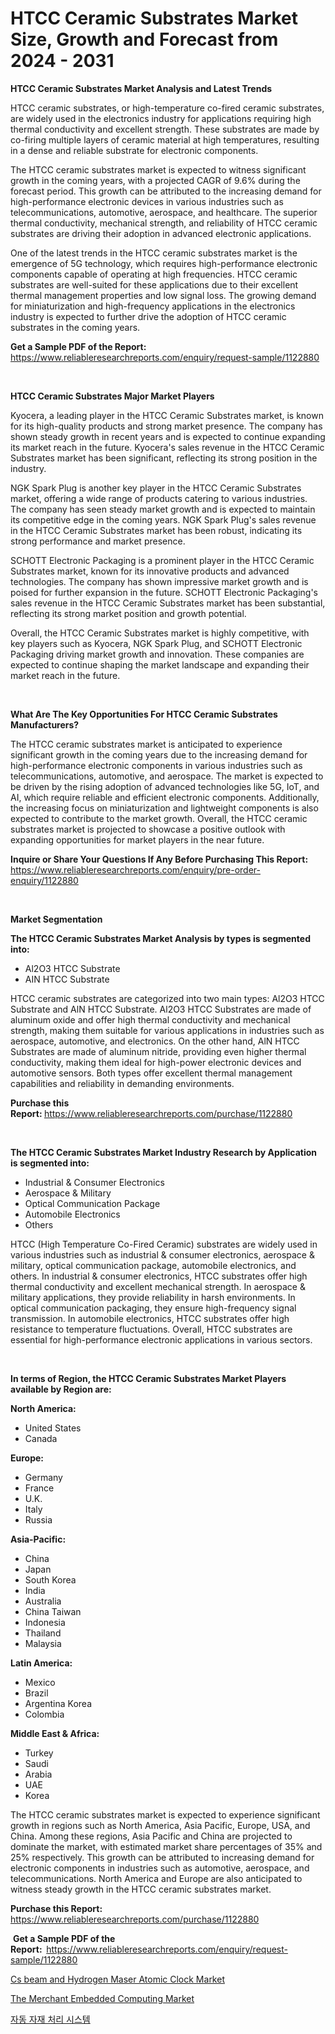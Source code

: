 <p><h1>HTCC Ceramic Substrates Market Size, Growth and Forecast from 2024 - 2031</h1></p><p><strong>HTCC Ceramic Substrates Market Analysis and Latest Trends</strong></p>
<p><p>HTCC ceramic substrates, or high-temperature co-fired ceramic substrates, are widely used in the electronics industry for applications requiring high thermal conductivity and excellent strength. These substrates are made by co-firing multiple layers of ceramic material at high temperatures, resulting in a dense and reliable substrate for electronic components.</p><p>The HTCC ceramic substrates market is expected to witness significant growth in the coming years, with a projected CAGR of 9.6% during the forecast period. This growth can be attributed to the increasing demand for high-performance electronic devices in various industries such as telecommunications, automotive, aerospace, and healthcare. The superior thermal conductivity, mechanical strength, and reliability of HTCC ceramic substrates are driving their adoption in advanced electronic applications.</p><p>One of the latest trends in the HTCC ceramic substrates market is the emergence of 5G technology, which requires high-performance electronic components capable of operating at high frequencies. HTCC ceramic substrates are well-suited for these applications due to their excellent thermal management properties and low signal loss. The growing demand for miniaturization and high-frequency applications in the electronics industry is expected to further drive the adoption of HTCC ceramic substrates in the coming years.</p></p>
<p><strong>Get a Sample PDF of the Report:&nbsp;</strong> <a href="https://www.reliableresearchreports.com/enquiry/request-sample/1122880">https://www.reliableresearchreports.com/enquiry/request-sample/1122880</a></p>
<p>&nbsp;</p>
<p><strong>HTCC Ceramic Substrates Major Market Players</strong></p>
<p><p>Kyocera, a leading player in the HTCC Ceramic Substrates market, is known for its high-quality products and strong market presence. The company has shown steady growth in recent years and is expected to continue expanding its market reach in the future. Kyocera's sales revenue in the HTCC Ceramic Substrates market has been significant, reflecting its strong position in the industry.</p><p>NGK Spark Plug is another key player in the HTCC Ceramic Substrates market, offering a wide range of products catering to various industries. The company has seen steady market growth and is expected to maintain its competitive edge in the coming years. NGK Spark Plug's sales revenue in the HTCC Ceramic Substrates market has been robust, indicating its strong performance and market presence.</p><p>SCHOTT Electronic Packaging is a prominent player in the HTCC Ceramic Substrates market, known for its innovative products and advanced technologies. The company has shown impressive market growth and is poised for further expansion in the future. SCHOTT Electronic Packaging's sales revenue in the HTCC Ceramic Substrates market has been substantial, reflecting its strong market position and growth potential.</p><p>Overall, the HTCC Ceramic Substrates market is highly competitive, with key players such as Kyocera, NGK Spark Plug, and SCHOTT Electronic Packaging driving market growth and innovation. These companies are expected to continue shaping the market landscape and expanding their market reach in the future.</p></p>
<p>&nbsp;</p>
<p><strong>What Are The Key Opportunities For HTCC Ceramic Substrates Manufacturers?</strong></p>
<p><p>The HTCC ceramic substrates market is anticipated to experience significant growth in the coming years due to the increasing demand for high-performance electronic components in various industries such as telecommunications, automotive, and aerospace. The market is expected to be driven by the rising adoption of advanced technologies like 5G, IoT, and AI, which require reliable and efficient electronic components. Additionally, the increasing focus on miniaturization and lightweight components is also expected to contribute to the market growth. Overall, the HTCC ceramic substrates market is projected to showcase a positive outlook with expanding opportunities for market players in the near future.</p></p>
<p><strong>Inquire or Share Your Questions If Any Before Purchasing This Report:</strong> <a href="https://www.reliableresearchreports.com/enquiry/pre-order-enquiry/1122880">https://www.reliableresearchreports.com/enquiry/pre-order-enquiry/1122880</a></p>
<p>&nbsp;</p>
<p><strong>Market Segmentation</strong></p>
<p><strong>The HTCC Ceramic Substrates Market Analysis by types is segmented into:</strong></p>
<p><ul><li>Al2O3 HTCC Substrate</li><li>AIN HTCC Substrate</li></ul></p>
<p><p>HTCC ceramic substrates are categorized into two main types: Al2O3 HTCC Substrate and AlN HTCC Substrate. Al2O3 HTCC Substrates are made of aluminum oxide and offer high thermal conductivity and mechanical strength, making them suitable for various applications in industries such as aerospace, automotive, and electronics. On the other hand, AlN HTCC Substrates are made of aluminum nitride, providing even higher thermal conductivity, making them ideal for high-power electronic devices and automotive sensors. Both types offer excellent thermal management capabilities and reliability in demanding environments.</p></p>
<p><strong>Purchase this Report:&nbsp;</strong><a href="https://www.reliableresearchreports.com/purchase/1122880">https://www.reliableresearchreports.com/purchase/1122880</a></p>
<p>&nbsp;</p>
<p><strong>The HTCC Ceramic Substrates Market Industry Research by Application is segmented into:</strong></p>
<p><ul><li>Industrial & Consumer Electronics</li><li>Aerospace & Military</li><li>Optical Communication Package</li><li>Automobile Electronics</li><li>Others</li></ul></p>
<p><p>HTCC (High Temperature Co-Fired Ceramic) substrates are widely used in various industries such as industrial & consumer electronics, aerospace & military, optical communication package, automobile electronics, and others. In industrial & consumer electronics, HTCC substrates offer high thermal conductivity and excellent mechanical strength. In aerospace & military applications, they provide reliability in harsh environments. In optical communication packaging, they ensure high-frequency signal transmission. In automobile electronics, HTCC substrates offer high resistance to temperature fluctuations. Overall, HTCC substrates are essential for high-performance electronic applications in various sectors.</p></p>
<p>&nbsp;</p>
<p><strong>In terms of Region, the HTCC Ceramic Substrates Market Players available by Region are:</strong></p>
<p>
    <p> <strong> North America: </strong>
        <ul>
            <li>United States</li>
            <li>Canada</li>
        </ul>
        </p> 
    <p> <strong> Europe: </strong>
        <ul>
            <li>Germany</li>
            <li>France</li>
            <li>U.K.</li>
            <li>Italy</li>
            <li>Russia</li>
        </ul>
        </p> 
    <p> <strong> Asia-Pacific: </strong>
        <ul>
            <li>China</li>
            <li>Japan</li>
            <li>South Korea</li>
            <li>India</li>
            <li>Australia</li>
            <li>China Taiwan</li>
            <li>Indonesia</li>
            <li>Thailand</li>
            <li>Malaysia</li>
        </ul>
        </p> 
    <p> <strong> Latin America: </strong>
        <ul>
            <li>Mexico</li>
            <li>Brazil</li>
            <li>Argentina Korea</li>
            <li>Colombia</li>
        </ul>
        </p> 
    <p> <strong> Middle East & Africa: </strong>
        <ul>
            <li>Turkey</li>
            <li>Saudi</li>
            <li>Arabia</li>
            <li>UAE</li>
            <li>Korea</li>
        </ul>
    </p>
    </p>
<p><p>The HTCC ceramic substrates market is expected to experience significant growth in regions such as North America, Asia Pacific, Europe, USA, and China. Among these regions, Asia Pacific and China are projected to dominate the market, with estimated market share percentages of 35% and 25% respectively. This growth can be attributed to increasing demand for electronic components in industries such as automotive, aerospace, and telecommunications. North America and Europe are also anticipated to witness steady growth in the HTCC ceramic substrates market.</p></p>
<p><strong>Purchase this Report: </strong><a href="https://www.reliableresearchreports.com/purchase/1122880">https://www.reliableresearchreports.com/purchase/1122880</a></p>
<p>&nbsp;<strong>Get a Sample PDF of the Report:&nbsp;&nbsp;</strong><a href="https://www.reliableresearchreports.com/enquiry/request-sample/1122880">https://www.reliableresearchreports.com/enquiry/request-sample/1122880</a></p>
<p><strong></strong></p>
<p><p><a href="https://github.com/Hazelklievgspy6vdcsmu106w/Market-Research-Report-List-1/blob/main/cs-beam-and-hydrogen-maser-atomic-clock-market.md">Cs beam and Hydrogen Maser Atomic Clock Market</a></p><p><a href="https://github.com/lubmix/Market-Research-Report-List-2/blob/main/the-merchant-embedded-computing-market.md">The Merchant Embedded Computing Market</a></p><p><a href="https://github.com/CorEmtymerich56566/Market-Research-Report-List-1/blob/main/359536513506.md">자동 자재 처리 시스템</a></p></p>